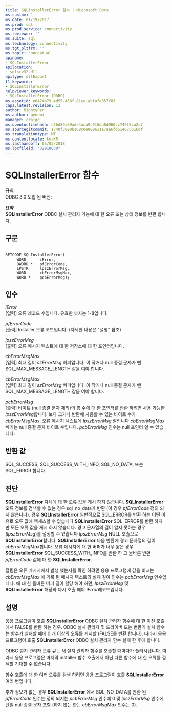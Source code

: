 ```yaml
---
title: SQLInstallerError 함수 | Microsoft Docs
ms.custom: ''
ms.date: 01/19/2017
ms.prod: sql
ms.prod_service: connectivity
ms.reviewer: ''
ms.suite: sql
ms.technology: connectivity
ms.tgt_pltfrm: ''
ms.topic: conceptual
apiname:
- SQLInstallerError
apilocation:
- sqlsrv32.dll
apitype: dllExport
f1_keywords:
- SQLInstallerError
helpviewer_keywords:
- SQLInstallerError [ODBC]
ms.assetid: e6474b79-4d55-458f-81ce-abfafe357f83
caps.latest.revision: 12
author: MightyPen
ms.author: genemi
manager: craigg
ms.openlocfilehash: c76d89a69ade4aca9c915db8d960cc749f8ca2a7
ms.sourcegitcommit: 1740f3090b168c0e809611a7aa6fd514075616bf
ms.translationtype: MT
ms.contentlocale: ko-KR
ms.lasthandoff: 05/03/2018
ms.locfileid: "32918030"
---
```

# <a name="sqlinstallererror-function"></a>SQLInstallerError 함수
**규칙**  
 ODBC 3.0 도입 된 버전:  
  
 **요약**  
 **SQLInstallerError** ODBC 설치 관리자 기능에 대 한 오류 또는 상태 정보를 반환 합니다.  
  
## <a name="syntax"></a>구문  
  
```  
  
RETCODE SQLInstallerError(  
     WORD      iError,  
     DWORD *   pfErrorCode,  
     LPSTR     lpszErrorMsg,  
     WORD      cbErrorMsgMax,  
     WORD *    pcbErrorMsg);  
```  
  
## <a name="arguments"></a>인수  
 *iError*  
 [입력] 오류 레코드 수입니다. 유효한 숫자는 1-8입니다.  
  
 *pfErrorCode*  
 [출력] Installer 오류 코드입니다. (자세한 내용은 "설명" 참조)  
  
 *lpszErrorMsg*  
 [출력] 오류 메시지 텍스트에 대 한 저장소에 대 한 포인터입니다.  
  
 *cbErrorMsgMax*  
 [입력] 최대 길이 *szErrorMsg* 버퍼입니다. 이 작거나 null 종결 문자가 뺀 SQL_MAX_MESSAGE_LENGTH 같음 여야 합니다.  
  
 *cbErrorMsgMax*  
 [입력] 최대 길이 *szErrorMsg* 버퍼입니다. 이 작거나 null 종결 문자가 뺀 SQL_MAX_MESSAGE_LENGTH 같음 여야 합니다.  
  
 *pcbErrorMsg*  
 [출력] 바이트 (null 종결 문자 제외)의 총 수에 대 한 포인터를 반환 하려면 사용 가능한 *lpszErrorMsg*합니다. 보다 크거나 반환에 사용할 수 있는 바이트 수가 *cbErrorMsgMax*, 오류 메시지 텍스트에 *lpszErrorMsg* 잘립니다 *cbErrorMsgMax* 빼기는 null 종결 문자 바이트 수입니다. *pcbErrorMsg* 인수는 null 포인터 일 수 있습니다.  
  
## <a name="returns"></a>반환 값  
 SQL_SUCCESS, SQL_SUCCESS_WITH_INFO, SQL_NO_DATA, 또는 SQL_ERROR 합니다.  
  
## <a name="diagnostics"></a>진단  
 **SQLInstallerError** 자체에 대 한 오류 값을 게시 하지 않습니다. **SQLInstallerError** 오류 정보를 검색할 수 없는 경우 sql_no_data가 반환 (이 경우 *pfErrorCode* 정의 되지 않습니다). 경우 **SQLInstallerError** 일반적으로 SQL_ERROR를 반환 하는 어떤 이유로 오류 값에 액세스할 수 없습니다 **SQLInstallerError** SQL_ERROR를 반환 하지만 모든 오류 값을 게시 하지 않습니다. 경고 문자열의 길이 알지 못하는 경우 (*lpszErrorMsg*)를 설정할 수 있습니다 *lpszErrorMsg* NULL 호출으로 **SQLInstallerError**합니다. **SQLInstallerError** 다음 반환에 경고 문자열의 길이 *cbErrorMsgMax*합니다. 오류 메시지에 대 한 버퍼가 너무 짧은 경우 **SQLInstallerError** SQL_SUCCESS_WITH_INFO를 반환 하 고 올바른 반환 *pfErrorCode* 값에 대 한 **SQLInstallerError**.  
  
 잘림은 오류 메시지에서 발생 했는지를 확인 하려면 응용 프로그램에 값을 비교는 *cbErrorMsgMax* 에 기록 된 메시지 텍스트의 실제 길이 인수는 *pcbErrorMsg* 인수입니다. 에 대 한 올바른 버퍼 길이 할당 해야 하면, *lpszErrorMsg* 및 **SQLInstallerError** 해당와 다시 호출 해야 *iError*레코드입니다.  
  
## <a name="comments"></a>설명  
 응용 프로그램이 호출 **SQLInstallerError** ODBC 설치 관리자 함수에 대 한 이전 호출에서 FALSE를 반환 하는 경우. ODBC 설치 관리자 및 드라이버 또는 변환기 설치 함수는 함수가 실패할 때에 0 개 이상의 오류를 게시할 (FALSE를 반환 합니다). 따라서 응용 프로그램이 호출 **SQLInstallerError** ODBC 설치 관리자 함수 실패 한 후에 합니다.  
  
 ODBC 설치 관리자 오류 큐는 새 설치 관리자 함수를 호출할 때마다가 플러시됩니다. 따라서 응용 프로그램은 마지막 installer 함수 호출에서 아닌 다른 함수에 대 한 오류를 검색할 기대할 수 없습니다.  
  
 함수 호출에 대 한 여러 오류를 검색 하려면 응용 프로그램이 호출 **SQLInstallerError** 여러 번입니다.  
  
 추가 정보가 없는 경우 **SQLInstallerError** 에서 SQL_NO_DATA를 반환 된 *pfErrorCode* 인수는 정의 되지는 *pcbErrorMsg* 인수에 0 및 *lpszErrorMsg* 인수에 단일 null 종결 문자 포함 (하지 않는 한는 *cbErrorMsgMax* 인수는 0).
